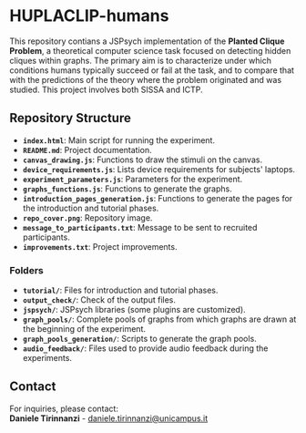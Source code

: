 # HUPLACLIP-humans

This repository contians a JSPsych implementation of the **Planted Clique Problem**, a theoretical computer science task focused on detecting hidden cliques within graphs. The primary aim is to characterize under which conditions humans typically succeed or fail at the task, and to compare that with the predictions of the theory where the problem originated and was studied.
This project involves both SISSA and ICTP. 

## Repository Structure

- **`index.html`**: Main script for running the experiment.
- **`README.md`**: Project documentation.
- **`canvas_drawing.js`**: Functions to draw the stimuli on the canvas.
- **`device_requirements.js`**: Lists device requirements for subjects' laptops.
- **`experiment_parameters.js`**: Parameters for the experiment.
- **`graphs_functions.js`**: Functions to generate the graphs.
- **`introduction_pages_generation.js`**: Functions to generate the pages for the introduction and tutorial phases.
- **`repo_cover.png`**: Repository image.
- **`message_to_participants.txt`**: Message to be sent to recruited participants.
- **`improvements.txt`**: Project improvements.

### Folders

- **`tutorial/`**: Files for introduction and tutorial phases.
- **`output_check/`**: Check of the output files.
- **`jspsych/`**: JSPsych libraries (some plugins are customized).
- **`graph_pools/`**: Complete pools of graphs from which graphs are drawn at the beginning of the experiment.
- **`graph_pools_generation/`**: Scripts to generate the graph pools.
- **`audio_feedback/`**: Files used to provide audio feedback during the experiments.


## Contact

For inquiries, please contact:  
**Daniele Tirinnanzi** - [daniele.tirinnanzi@unicampus.it](mailto:daniele.tirinnanzi@unicampus.it)

